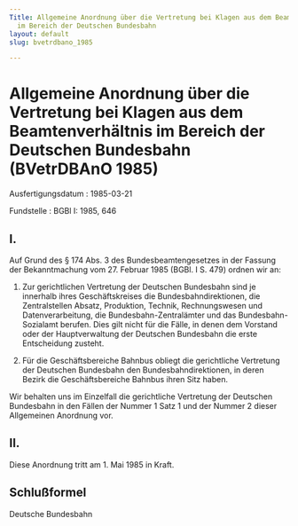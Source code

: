 ```yaml
---
Title: Allgemeine Anordnung über die Vertretung bei Klagen aus dem Beamtenverhältnis
  im Bereich der Deutschen Bundesbahn
layout: default
slug: bvetrdbano_1985

---
```


# Allgemeine Anordnung über die Vertretung bei Klagen aus dem Beamtenverhältnis im Bereich der Deutschen Bundesbahn (BVetrDBAnO 1985)

Ausfertigungsdatum
:   1985-03-21

Fundstelle
:   BGBl I: 1985, 646



## I.

Auf Grund des § 174 Abs. 3 des Bundesbeamtengesetzes in der Fassung
der Bekanntmachung vom 27. Februar 1985 (BGBl. I S. 479) ordnen wir
an:

1.  Zur gerichtlichen Vertretung der Deutschen Bundesbahn sind je
    innerhalb ihres Geschäftskreises die Bundesbahndirektionen, die
    Zentralstellen Absatz, Produktion, Technik, Rechnungswesen und
    Datenverarbeitung, die Bundesbahn-Zentralämter und das Bundesbahn-
    Sozialamt berufen. Dies gilt nicht für die Fälle, in denen dem
    Vorstand oder der Hauptverwaltung der Deutschen Bundesbahn die erste
    Entscheidung zusteht.


2.  Für die Geschäftsbereiche Bahnbus obliegt die gerichtliche Vertretung
    der Deutschen Bundesbahn den Bundesbahndirektionen, in deren Bezirk
    die Geschäftsbereiche Bahnbus ihren Sitz haben.



Wir behalten uns im Einzelfall die gerichtliche Vertretung der
Deutschen Bundesbahn in den Fällen der Nummer 1 Satz 1 und der Nummer
2 dieser Allgemeinen Anordnung vor.


## II.

Diese Anordnung tritt am 1. Mai 1985 in Kraft.


## Schlußformel

Deutsche Bundesbahn

